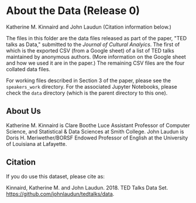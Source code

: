 # About the Data (Release 0)

Katherine M. Kinnaird and John Laudun (Citation information below.)

The files in this folder are the data files released as part of the paper, "TED talks as Data," submitted to the _Journal of Cultural Analyics_. The first of which is the exported CSV (from a Google sheet) of a list of TED talks maintained by anonymous authors. (More information on the Google sheet and how we used it are in the paper.) The remaining CSV files are the four collated data files.

For working files described in Section 3 of the paper, please see the `speakers_work` directory. For the associated Jupyter Notebooks, please check the `data` directory (which is the parent directory to this one).

## About Us

Katherine M. Kinnaird is Clare Boothe Luce Assistant Professor of Computer Science, and Statistical & Data Sciences at Smith College. John Laudun is Doris H. Meriwether/BORSF Endowed Professor of English at the University of Louisiana at Lafayette.

## Citation

If you do use this dataset, please cite as:

Kinnaird, Katherine M. and John Laudun. 2018. TED Talks Data Set. https://github.com/johnlaudun/tedtalks/data.
